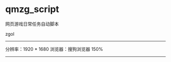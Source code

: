 # qmzg_script
网页游戏日常任务自动脚本

zgol
*********************
分辨率：1920 * 1680
浏览器：搜狗浏览器 150%

*********************


